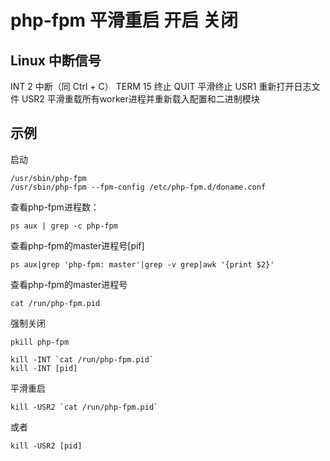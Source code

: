 # php-fpm 平滑重启 开启 关闭

## Linux 中断信号
INT 2 中断（同 Ctrl + C）
TERM 15 终止
QUIT 平滑终止
USR1 重新打开日志文件
USR2 平滑重载所有worker进程并重新载入配置和二进制模块

## 示例

启动
```
/usr/sbin/php-fpm
/usr/sbin/php-fpm --fpm-config /etc/php-fpm.d/doname.conf
```
查看php-fpm进程数：
```
ps aux | grep -c php-fpm
```
查看php-fpm的master进程号[pif]
```
ps aux|grep 'php-fpm: master'|grep -v grep|awk '{print $2}'
```
查看php-fpm的master进程号
```
cat /run/php-fpm.pid
```
强制关闭
```
pkill php-fpm

kill -INT `cat /run/php-fpm.pid`
kill -INT [pid]
```
平滑重启
```
kill -USR2 `cat /run/php-fpm.pid`
```
或者
```
kill -USR2 [pid]
```